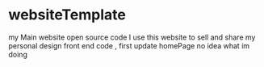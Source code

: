 # websiteTemplate
my Main website open source code 
I use this website to sell and share my personal design front end code , 
first update 
homePage 
no idea what im doing 
